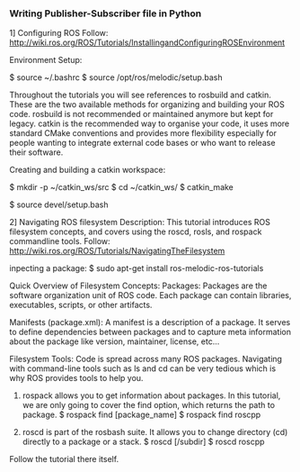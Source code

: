 ### Writing Publisher-Subscriber file in Python

1] Configuring ROS
Follow: http://wiki.ros.org/ROS/Tutorials/InstallingandConfiguringROSEnvironment

Environment Setup:

$ source ~/.bashrc
$ source /opt/ros/melodic/setup.bash

Throughout the tutorials you will see references to rosbuild and catkin. These are the two available methods for organizing and building your ROS code. rosbuild is not recommended or maintained anymore but kept for legacy. catkin is the recommended way to organise your code, it uses more standard CMake conventions and provides more flexibility especially for people wanting to integrate external code bases or who want to release their software.

Creating and building a catkin workspace:

$ mkdir -p ~/catkin_ws/src
$ cd ~/catkin_ws/
$ catkin_make

$ source devel/setup.bash

2] Navigating ROS filesystem
Description: This tutorial introduces ROS filesystem concepts, and covers using the roscd, rosls, and rospack commandline tools.
Follow: http://wiki.ros.org/ROS/Tutorials/NavigatingTheFilesystem

inpecting a package: 
$ sudo apt-get install ros-melodic-ros-tutorials

Quick Overview of Filesystem Concepts:
Packages: Packages are the software organization unit of ROS code. Each package can contain libraries, executables, scripts, or other artifacts.

Manifests (package.xml): A manifest is a description of a package. It serves to define dependencies between packages and to capture meta information about the package like version, maintainer, license, etc... 

Filesystem Tools:
Code is spread across many ROS packages. Navigating with command-line tools such as ls and cd can be very tedious which is why ROS provides tools to help you. 

1. rospack allows you to get information about packages. In this tutorial, we are only going to cover the find option, which returns the path to package. 
$ rospack find [package_name]
$ rospack find roscpp

2. roscd is part of the rosbash suite. It allows you to change directory (cd) directly to a package or a stack.
$ roscd <package-or-stack>[/subdir]
$ roscd roscpp
  
Follow the tutorial there itself.






